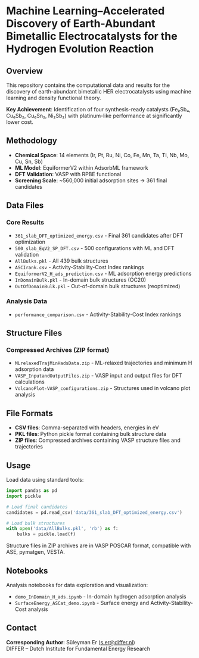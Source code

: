 # Machine Learning–Accelerated Discovery of Earth-Abundant Bimetallic Electrocatalysts for the Hydrogen Evolution Reaction

## Overview

This repository contains the computational data and results for the discovery of earth-abundant bimetallic HER electrocatalysts using machine learning and density functional theory.

**Key Achievement**: Identification of four synthesis-ready catalysts (Fe₂Sb₄, Cu₆Sb₂, Cu₆Sn₂, Ni₂Sb₂) with platinum-like performance at significantly lower cost.

## Methodology

- **Chemical Space**: 14 elements (Ir, Pt, Ru, Ni, Co, Fe, Mn, Ta, Ti, Nb, Mo, Cu, Sn, Sb)
- **ML Model**: EquiformerV2 within AdsorbML framework
- **DFT Validation**: VASP with RPBE functional
- **Screening Scale**: ~560,000 initial adsorption sites → 361 final candidates

## Data Files

### Core Results
- `361_slab_DFT_optimized_energy.csv` - Final 361 candidates after DFT optimization
- `500_slab_EqV2_SP_DFT.csv` - 500 configurations with ML and DFT validation
- `AllBulks.pkl` - All 439 bulk structures
- `ASCIrank.csv` - Activity-Stability-Cost Index rankings
- `EquiformerV2_H_ads_prediction.csv` - ML adsorption energy predictions
- `InDomainBulk.pkl` - In-domain bulk structures (OC20)
- `OutOfDomainBulk.pkl` - Out-of-domain bulk structures (reoptimized)

### Analysis Data
- `performance_comparison.csv` - Activity-Stability-Cost Index rankings

## Structure Files

### Compressed Archives (ZIP format)
- `MLrelaxedTrajMinHadsData.zip` - ML-relaxed trajectories and minimum H adsorption data
- `VASP_InputandOutputFiles.zip` - VASP input and output files for DFT calculations
- `VolcanoPlot-VASP_configurations.zip` - Structures used in volcano plot analysis

## File Formats

- **CSV files**: Comma-separated with headers, energies in eV
- **PKL files**: Python pickle format containing bulk structure data
- **ZIP files**: Compressed archives containing VASP structure files and trajectories

## Usage

Load data using standard tools:
```python
import pandas as pd
import pickle

# Load final candidates
candidates = pd.read_csv('data/361_slab_DFT_optimized_energy.csv')

# Load bulk structures
with open('data/AllBulks.pkl', 'rb') as f:
    bulks = pickle.load(f)
```

Structure files in ZIP archives are in VASP POSCAR format, compatible with ASE, pymatgen, VESTA.

## Notebooks

Analysis notebooks for data exploration and visualization:
- `demo_InDomain_H_ads.ipynb` - In-domain hydrogen adsorption analysis
- `SurfaceEnergy_ASCat_demo.ipynb` - Surface energy and Activity-Stability-Cost analysis

## Contact

**Corresponding Author**: Süleyman Er (s.er@differ.nl)  
DIFFER – Dutch Institute for Fundamental Energy Research